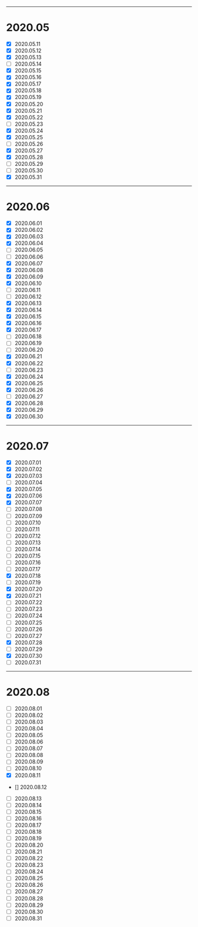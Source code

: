 ------------------------------------------------------------------------------
# 2020.05
-	[x] 2020.05.11
-	[x] 2020.05.12
-	[x]	2020.05.13
-	[ ]	2020.05.14
-	[x]	2020.05.15
-	[x]	2020.05.16
-	[x]	2020.05.17
-	[x]	2020.05.18
-	[x]	2020.05.19
-	[x]	2020.05.20
-	[x]	2020.05.21
-	[x]	2020.05.22
-	[ ]	2020.05.23
-	[x]	2020.05.24
-	[x]	2020.05.25
-	[ ]	2020.05.26
-	[x]	2020.05.27
-	[x]	2020.05.28
-	[ ]	2020.05.29
-	[ ]	2020.05.30
-	[x]	2020.05.31
------------------------------------------------------------------------------
# 2020.06
- [x] 2020.06.01
- [x] 2020.06.02
- [x] 2020.06.03
- [x] 2020.06.04
- [ ] 2020.06.05
- [ ] 2020.06.06
- [x] 2020.06.07
- [x] 2020.06.08
- [x] 2020.06.09
- [x] 2020.06.10
- [ ] 2020.06.11
- [ ] 2020.06.12
- [x] 2020.06.13
- [x] 2020.06.14
- [x] 2020.06.15
- [x] 2020.06.16
- [x] 2020.06.17
- [ ] 2020.06.18
- [ ] 2020.06.19
- [ ] 2020.06.20
- [x] 2020.06.21
- [x] 2020.06.22
- [ ] 2020.06.23
- [x] 2020.06.24
- [x] 2020.06.25
- [x] 2020.06.26
- [ ] 2020.06.27
- [x] 2020.06.28
- [x] 2020.06.29
- [x] 2020.06.30
------------------------------------------------------------------------------
# 2020.07
- [x] 2020.07.01
- [x] 2020.07.02
- [x] 2020.07.03
- [ ] 2020.07.04
- [x] 2020.07.05
- [x] 2020.07.06
- [x] 2020.07.07
- [ ] 2020.07.08
- [ ] 2020.07.09
- [ ] 2020.07.10
- [ ] 2020.07.11
- [ ] 2020.07.12
- [ ] 2020.07.13
- [ ] 2020.07.14
- [ ] 2020.07.15
- [ ] 2020.07.16
- [ ] 2020.07.17
- [x] 2020.07.18
- [ ] 2020.07.19
- [x] 2020.07.20
- [x] 2020.07.21
- [ ] 2020.07.22
- [ ] 2020.07.23
- [ ] 2020.07.24
- [ ] 2020.07.25
- [ ] 2020.07.26
- [ ] 2020.07.27
- [x] 2020.07.28
- [ ] 2020.07.29
- [x] 2020.07.30
- [ ] 2020.07.31
------------------------------------------------------------------------------
# 2020.08
- [ ] 2020.08.01
- [ ] 2020.08.02
- [ ] 2020.08.03
- [ ] 2020.08.04
- [ ] 2020.08.05
- [ ] 2020.08.06
- [ ] 2020.08.07
- [ ] 2020.08.08
- [ ] 2020.08.09
- [ ] 2020.08.10
- [x] 2020.08.11
- [] 2020.08.12
- [ ] 2020.08.13
- [ ] 2020.08.14
- [ ] 2020.08.15
- [ ] 2020.08.16
- [ ] 2020.08.17
- [ ] 2020.08.18
- [ ] 2020.08.19
- [ ] 2020.08.20
- [ ] 2020.08.21
- [ ] 2020.08.22
- [ ] 2020.08.23
- [ ] 2020.08.24
- [ ] 2020.08.25
- [ ] 2020.08.26
- [ ] 2020.08.27
- [ ] 2020.08.28
- [ ] 2020.08.29
- [ ] 2020.08.30
- [ ] 2020.08.31
